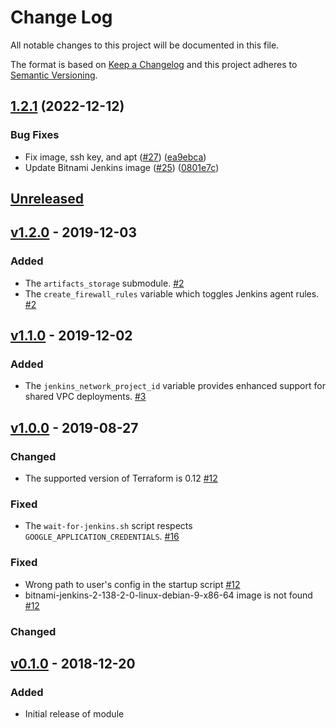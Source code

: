 # Change Log

All notable changes to this project will be documented in this file.

The format is based on [Keep a Changelog](http://keepachangelog.com/) and this
project adheres to [Semantic Versioning](http://semver.org/).

## [1.2.1](https://github.com/terraform-google-modules/terraform-google-jenkins/compare/v1.2.0...v1.2.1) (2022-12-12)


### Bug Fixes

* Fix image, ssh key, and apt ([#27](https://github.com/terraform-google-modules/terraform-google-jenkins/issues/27)) ([ea9ebca](https://github.com/terraform-google-modules/terraform-google-jenkins/commit/ea9ebca0ad679f4524d2f53d79102f8c847082a6))
* Update Bitnami Jenkins image ([#25](https://github.com/terraform-google-modules/terraform-google-jenkins/issues/25)) ([0801e7c](https://github.com/terraform-google-modules/terraform-google-jenkins/commit/0801e7c5e0e9b76c744af5da43602cbb79ed6e80))

## [Unreleased]

## [v1.2.0] - 2019-12-03

### Added

- The `artifacts_storage` submodule. [#2]
- The `create_firewall_rules` variable which toggles Jenkins agent rules. [#2]

## [v1.1.0] - 2019-12-02

### Added

- The `jenkins_network_project_id` variable provides enhanced support for shared VPC deployments. [#3]

## [v1.0.0] - 2019-08-27

### Changed

- The supported version of Terraform is 0.12 [#12]

### Fixed

- The `wait-for-jenkins.sh` script respects `GOOGLE_APPLICATION_CREDENTIALS`. [#16]

### Fixed

- Wrong path to user's config in the startup script [#12]
- bitnami-jenkins-2-138-2-0-linux-debian-9-x86-64 image is not found [#12]

### Changed

## [v0.1.0] - 2018-12-20

### Added

* Initial release of module

[Unreleased]: https://github.com/terraform-google-modules/terraform-google-jenkins/compare/v1.2.0...HEAD
[v1.2.0]: https://github.com/terraform-google-modules/terraform-google-jenkins/compare/v1.1.0...v1.2.0
[v1.1.0]: https://github.com/terraform-google-modules/terraform-google-jenkins/compare/v1.0.0...v1.1.0
[v1.0.0]: https://github.com/terraform-google-modules/terraform-google-jenkins/compare/v0.1.0...v1.0.0
[v0.1.0]: https://github.com/terraform-google-modules/terraform-google-jenkins/releases/tag/v0.1.0

[#16]: https://github.com/terraform-google-modules/terraform-google-jenkins/issues/16
[#12]: https://github.com/terraform-google-modules/terraform-google-jenkins/pull/12
[#3]: https://github.com/terraform-google-modules/terraform-google-jenkins/issues/3
[#2]: https://github.com/terraform-google-modules/terraform-google-jenkins/issues/2
